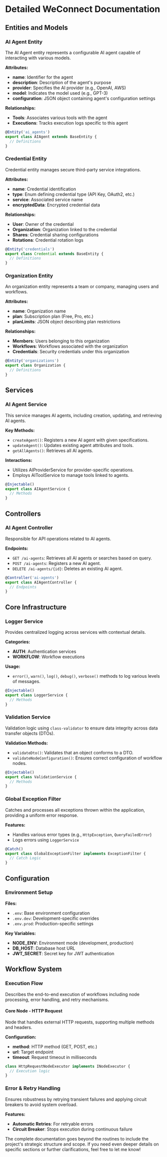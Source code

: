 # Detailed WeConnect Documentation

## Entities and Models

### AI Agent Entity

The AI Agent entity represents a configurable AI agent capable of interacting with various models.

**Attributes:**
- **name**: Identifier for the agent
- **description**: Description of the agent's purpose
- **provider**: Specifies the AI provider (e.g., OpenAI, AWS)
- **model**: Indicates the model used (e.g., GPT-3)
- **configuration**: JSON object containing agent's configuration settings

**Relationships:**
- **Tools**: Associates various tools with the agent
- **Executions**: Tracks execution logs specific to this agent

```typescript
@Entity('ai_agents')
export class AIAgent extends BaseEntity {
  // Definitions
}
```

### Credential Entity

Credential entity manages secure third-party service integrations.

**Attributes:**
- **name**: Credential identification
- **type**: Enum defining credential type (API Key, OAuth2, etc.)
- **service**: Associated service name
- **encryptedData**: Encrypted credential data

**Relationships:**
- **User**: Owner of the credential
- **Organization**: Organization linked to the credential
- **Shares**: Credential sharing configurations
- **Rotations**: Credential rotation logs

```typescript
@Entity('credentials')
export class Credential extends BaseEntity {
  // Definitions
}
```

### Organization Entity

An organization entity represents a team or company, managing users and workflows.

**Attributes:**
- **name**: Organization name
- **plan**: Subscription plan (Free, Pro, etc.)
- **planLimits**: JSON object describing plan restrictions

**Relationships:**
- **Members**: Users belonging to this organization
- **Workflows**: Workflows associated with the organization
- **Credentials**: Security credentials under this organization

```typescript
@Entity('organizations')
export class Organization {
  // Definitions
}
```

## Services

### AI Agent Service

This service manages AI agents, including creation, updating, and retrieving AI agents.

**Key Methods:**
- `createAgent()`: Registers a new AI agent with given specifications.
- `updateAgent()`: Updates existing agent attributes and tools.
- `getAllAgents()`: Retrieves all AI agents.

**Interactions:**
- Utilizes AIProviderService for provider-specific operations.
- Employs AIToolService to manage tools linked to agents.

```typescript
@Injectable()
export class AIAgentService {
  // Methods
}
```

## Controllers

### AI Agent Controller

Responsible for API operations related to AI agents.

**Endpoints:**
- `GET /ai-agents`: Retrieves all AI agents or searches based on query.
- `POST /ai-agents`: Registers a new AI agent.
- `DELETE /ai-agents/{id}`: Deletes an existing AI agent.

```typescript
@Controller('ai-agents')
export class AIAgentController {
  // Endpoints
}
```

## Core Infrastructure

### Logger Service

Provides centralized logging across services with contextual details.

**Categories:**
- **AUTH**: Authentication services
- **WORKFLOW**: Workflow executions

**Usage:**
- `error()`, `warn()`, `log()`, `debug()`, `verbose()` methods to log various levels of messages.

```typescript
@Injectable()
export class LoggerService {
  // Methods
}
```

### Validation Service

Validation logic using `class-validator` to ensure data integrity across data transfer objects (DTOs).

**Validation Methods:**
- `validateDto()`: Validates that an object conforms to a DTO.
- `validateNodeConfiguration()`: Ensures correct configuration of workflow nodes.

```typescript
@Injectable()
export class ValidationService {
  // Methods
}
```

### Global Exception Filter

Catches and processes all exceptions thrown within the application, providing a uniform error response.

**Features:**
- Handles various error types (e.g., `HttpException`, `QueryFailedError`)
- Logs errors using `LoggerService`

```typescript
@Catch()
export class GlobalExceptionFilter implements ExceptionFilter {
  // Catch Logic
}
```

## Configuration

### Environment Setup

**Files:**
- `.env`: Base environment configuration
- `.env.dev`: Development-specific overrides
- `.env.prod`: Production-specific settings

**Key Variables:**
- **NODE_ENV**: Environment mode (development, production)
- **DB_HOST**: Database host URL
- **JWT_SECRET**: Secret key for JWT authentication

## Workflow System

### Execution Flow

Describes the end-to-end execution of workflows including node processing, error handling, and retry mechanisms.

#### Core Node - HTTP Request

Node that handles external HTTP requests, supporting multiple methods and headers.

**Configuration:**
- **method**: HTTP method (GET, POST, etc.)
- **url**: Target endpoint
- **timeout**: Request timeout in milliseconds

```typescript
class HttpRequestNodeExecutor implements INodeExecutor {
  // Execution logic
}
```

### Error & Retry Handling

Ensures robustness by retrying transient failures and applying circuit breakers to avoid system overload.

**Features:**
- **Automatic Retries**: For retryable errors
- **Circuit Breaker**: Stops execution during continuous failure

The complete documentation goes beyond the routines to include the project's strategic structure and scope. If you need even deeper details on specific sections or further clarifications, feel free to let me know!
